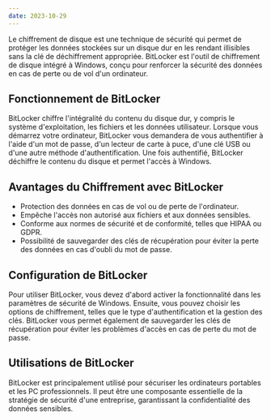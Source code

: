 ```yaml
---
date: 2023-10-29
---
```


Le chiffrement de disque est une technique de sécurité qui permet de protéger les données stockées sur un disque dur en les rendant illisibles sans la clé de déchiffrement appropriée. BitLocker est l'outil de chiffrement de disque intégré à Windows, conçu pour renforcer la sécurité des données en cas de perte ou de vol d'un ordinateur.

## Fonctionnement de BitLocker

BitLocker chiffre l'intégralité du contenu du disque dur, y compris le système d'exploitation, les fichiers et les données utilisateur. Lorsque vous démarrez votre ordinateur, BitLocker vous demandera de vous authentifier à l'aide d'un mot de passe, d'un lecteur de carte à puce, d'une clé USB ou d'une autre méthode d'authentification. Une fois authentifié, BitLocker déchiffre le contenu du disque et permet l'accès à Windows.

## Avantages du Chiffrement avec BitLocker

- Protection des données en cas de vol ou de perte de l'ordinateur.
- Empêche l'accès non autorisé aux fichiers et aux données sensibles.
- Conforme aux normes de sécurité et de conformité, telles que HIPAA ou GDPR.
- Possibilité de sauvegarder des clés de récupération pour éviter la perte des données en cas d'oubli du mot de passe.

## Configuration de BitLocker

Pour utiliser BitLocker, vous devez d'abord activer la fonctionnalité dans les paramètres de sécurité de Windows. Ensuite, vous pouvez choisir les options de chiffrement, telles que le type d'authentification et la gestion des clés. BitLocker vous permet également de sauvegarder les clés de récupération pour éviter les problèmes d'accès en cas de perte du mot de passe.

## Utilisations de BitLocker

BitLocker est principalement utilisé pour sécuriser les ordinateurs portables et les PC professionnels. Il peut être une composante essentielle de la stratégie de sécurité d'une entreprise, garantissant la confidentialité des données sensibles.

